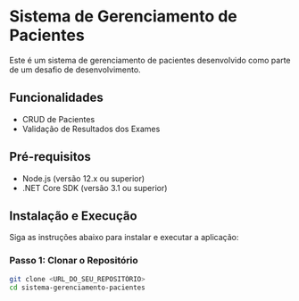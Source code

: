 # Sistema de Gerenciamento de Pacientes

Este é um sistema de gerenciamento de pacientes desenvolvido como parte de um desafio de desenvolvimento.

## Funcionalidades

- CRUD de Pacientes
- Validação de Resultados dos Exames

## Pré-requisitos

- Node.js (versão 12.x ou superior)
- .NET Core SDK (versão 3.1 ou superior)

## Instalação e Execução

Siga as instruções abaixo para instalar e executar a aplicação:

### Passo 1: Clonar o Repositório

```bash
git clone <URL_DO_SEU_REPOSITÓRIO>
cd sistema-gerenciamento-pacientes
